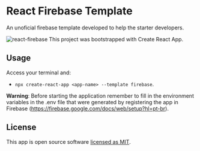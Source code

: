 # React Firebase Template

An unoficial firebase template developed to help the starter developers.

![react-firebase](https://miro.medium.com/max/3000/1*ytMIcp6uu6UIZpApG1LFYg.png)
This project was bootstrapped with Create React App.

## Usage

Access your terminal and:

* `npx create-react-app <app-name> --template firebase`.

**Warning**: Before starting the application remember to fill in the environment variables in the .env file that were generated by registering the app in Firebase (https://firebase.google.com/docs/web/setup?hl=pt-br).


## License

This app is open source software [licensed as MIT](https://github.com/GiovaniBiagi/cra-template-firebase/blob/develop/LICENSE).
